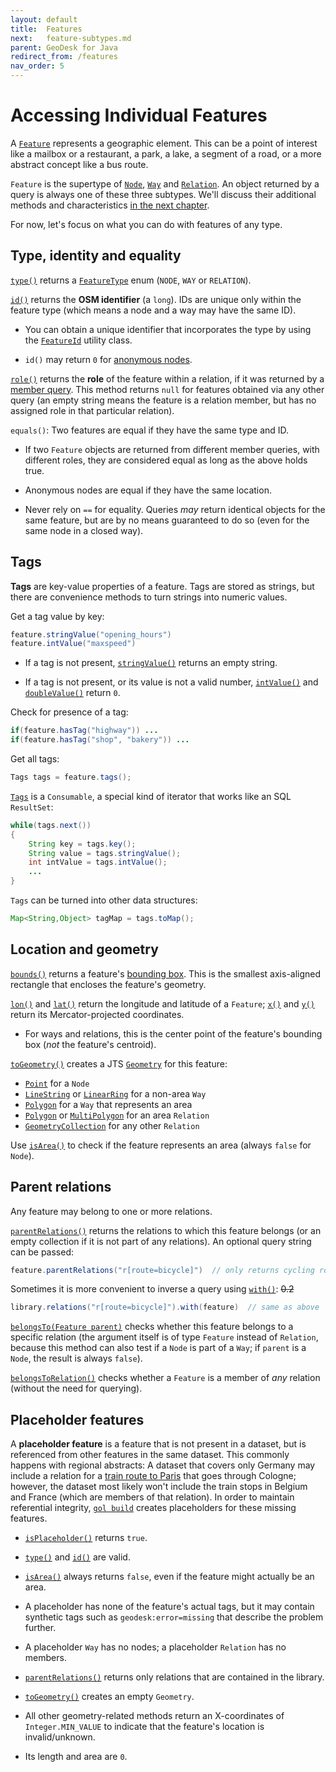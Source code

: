 ```yaml
---
layout: default
title:  Features
next:   feature-subtypes.md
parent: GeoDesk for Java
redirect_from: /features
nav_order: 5
---
```


# Accessing Individual Features

A [`Feature`]({{site.javadoc}}feature/Feature.html) represents a geographic element. This can be a point of interest like a mailbox or a restaurant, a park, a lake, a segment of a road, or a more abstract concept like a bus route.

`Feature` is the supertype of [`Node`]({{site.javadoc}}feature/Node.html), [`Way`]({{site.javadoc}}feature/Way.html) and [`Relation`]({{site.javadoc}}feature/Relation.html). An object returned by a query is always one of these three subtypes. We'll discuss their additional methods and characteristics [in the next chapter](feature-subtypes).

For now, let's focus on what you can do with features of any type.

## Type, identity and equality

[`type()`]({{site.javadoc}}feature/Feature.html#type()) returns a [`FeatureType`]({{site.javadoc}}feature/FeatureType.html) enum (`NODE`, `WAY` or `RELATION`).

[`id()`]({{site.javadoc}}feature/Feature.html#id()) returns the **OSM identifier** (a `long`). IDs are unique only within the feature type (which means a node and a way may have the same ID).

- You can obtain a unique identifier that incorporates the type by using the [`FeatureId`]({{site.javadoc}}feature/FeatureId.html) utility class.

- `id()` may return `0` for [anonymous nodes](feature-subtypes#anonymous-nodes).

[`role()`]({{site.javadoc}}feature/Feature.html#role()) returns the **role** of the feature within a relation, if it was returned by a [member query](feature-subtypes#member-queries). This method returns `null` for features obtained via any other query (an empty string means the feature is a relation member, but has no assigned role in that particular relation).

`equals()`: Two features are equal if they have the same type and ID. 

- If two `Feature` objects are returned from different member queries, with different roles, they are considered equal as long as the above holds true.

- Anonymous nodes are equal if they have the same location.

- Never rely on `==` for equality. Queries *may* return identical objects for the same
  feature, but are by no means guaranteed to do so (even for the same node in a closed way). 

## Tags

**Tags** are key-value properties of a feature. Tags are stored as strings, but there are convenience methods to turn strings into numeric values.

Get a tag value by key:

```java
feature.stringValue("opening_hours") 
feature.intValue("maxspeed")         
```

- If a tag is not present, [`stringValue()`]({{site.javadoc}}feature/Feature.html#stringValue(java.lang.String)) returns an empty string.

- If a tag is not present, or its value is not a valid number, [`intValue()`]({{site.javadoc}}feature/Feature.html#intValue(java.lang.String)) and [`doubleValue()`]({{site.javadoc}}feature/Feature.html#doubleValue(java.lang.String)) return `0`.

Check for presence of a tag:

```java
if(feature.hasTag("highway")) ...
if(feature.hasTag("shop", "bakery")) ...
```

Get all tags:

```java
Tags tags = feature.tags();
```

[`Tags`]({{site.javadoc}}feature/Tags.html) is a `Consumable`, a special kind of iterator that works like an SQL `ResultSet`:

```java
while(tags.next())
{
    String key = tags.key();
    String value = tags.stringValue();
    int intValue = tags.intValue();
    ...
}
```

`Tags` can be turned into other data structures:

```java
Map<String,Object> tagMap = tags.toMap();
```


## Location and geometry

[`bounds()`]({{site.javadoc}}feature/Feature.html#bounds()) returns a feature's [bounding box]({{site.javadoc}}core/Box.html). This is the smallest axis-aligned rectangle that encloses the feature's geometry.

[`lon()`]({{site.javadoc}}feature/Feature.html#lon()) and [`lat()`]({{site.javadoc}}feature/Feature.html#lat()) return the longitude and latitude of a `Feature`; [`x()`]({{site.javadoc}}feature/Feature.html#x()) and [`y()`]({{site.javadoc}}feature/Feature.html#y()) return its Mercator-projected coordinates.

- For ways and relations, this is the center point of the feature's bounding box (*not* the feature's centroid).

[`toGeometry()`]({{site.javadoc}}feature/Feature.html#toGeometry()) creates a JTS [`Geometry`]({{site.javadoc_jts}}geom/Geometry.html) for this feature:

- [`Point`]({{site.javadoc_jts}}geom/Point.html) for a `Node`
- [`LineString`]({{site.javadoc_jts}}geom/LineString.html) or [`LinearRing`]({{site.javadoc_jts}}geom/LinearRing.html) for a non-area `Way`
- [`Polygon`]({{site.javadoc_jts}}geom/Polygon.html) for a `Way` that represents an area
- [`Polygon`]({{site.javadoc_jts}}geom/Polygon.html) or [`MultiPolygon`]({{site.javadoc_jts}}geom/MultiPolygon.html) for an area `Relation`
- [`GeometryCollection`]({{site.javadoc_jts}}geom/GeometryCollection.html) for any other `Relation`

Use [`isArea()`]({{site.javadoc}}feature/Feature.html#isArea()) to check if the feature represents an area (always `false` for `Node`). 

## Parent relations

Any feature may belong to one or more relations.

[`parentRelations()`]({{site.javadoc}}feature/Feature.html#parentRelations()) returns the relations to which this feature belongs (or an empty collection if it is not part of any relations). An optional query string can be passed:

```java
feature.parentRelations("r[route=bicycle]")  // only returns cycling routes 
```

Sometimes it is more convenient to inverse a query using [`with()`]({{site.javadoc}}feature/Features.html#with(com.geodesk.feature.Feature)): ~~0.2~~

```java
library.relations("r[route=bicycle]").with(feature)  // same as above  
```


[`belongsTo(Feature parent)`]({{site.javadoc}}feature/Feature.html#belongsTo(com.geodesk.feature.Feature)) checks whether this feature belongs to a specific relation (the argument itself is of type `Feature` instead of `Relation`, because this method can also test if a `Node` is part of a `Way`; if `parent` is a `Node`, the result is always `false`).

[`belongsToRelation()`]({{site.javadoc}}feature/Feature.html#belongsToRelation()) checks whether a `Feature` is a member of *any* relation (without the need for querying).

## Placeholder features

A **placeholder feature** is a feature that is not present in a dataset, but is referenced from other features in the same dataset. This commonly happens with regional abstracts: A dataset that covers only Germany may include a relation for a [train route to Paris](https://www.openstreetmap.org/relation/6124730) that goes through Cologne; however, the dataset most likely won't include the train stops in Belgium and France (which are members of that relation). In order to maintain referential integrity, [`gol build`](gol/build) creates placeholders for these missing features.

- [`isPlaceholder()`]({{site.javadoc}}feature/Feature.html#isPlaceholder()) returns `true`.

- [`type()`]({{site.javadoc}}feature/Feature.html#type()) and [`id()`]({{site.javadoc}}feature/Feature.html#id()) are valid.

- [`isArea()`]({{site.javadoc}}feature/Feature.html#isArea()) always returns `false`, even if the feature might actually be an area.

- A placeholder has none of the feature's actual tags, but it may contain synthetic tags such as `geodesk:error=missing` that describe the problem further.

- A placeholder `Way` has no nodes; a placeholder `Relation` has no members.

- [`parentRelations()`]({{site.javadoc}}feature/Feature.html#parentRelations()) returns only relations that are contained in the library.  

- [`toGeometry()`]({{site.javadoc}}feature/Feature.html#toGeometry()) creates an empty `Geometry`.

- All other geometry-related methods return an X-coordinates of `Integer.MIN_VALUE` to indicate that the feature's location is invalid/unknown.
 
- Its length and area are `0`.




